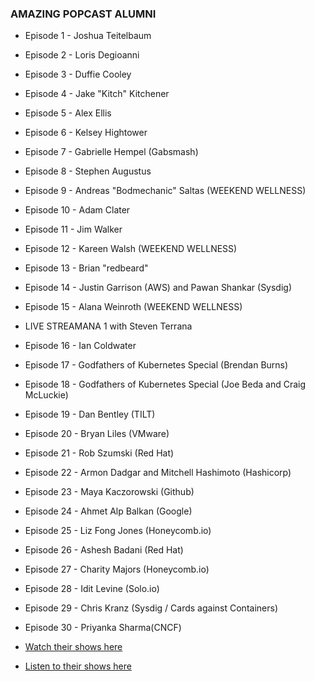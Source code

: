 ### AMAZING POPCAST ALUMNI
* Episode 1 - Joshua Teitelbaum
* Episode 2 - Loris Degioanni 
* Episode 3 - Duffie Cooley
* Episode 4 - Jake "Kitch" Kitchener
* Episode 5 - Alex Ellis
* Episode 6 - Kelsey Hightower
* Episode 7 - Gabrielle Hempel (Gabsmash)
* Episode 8 - Stephen Augustus
* Episode 9 - Andreas "Bodmechanic" Saltas (WEEKEND WELLNESS)
* Episode 10 - Adam Clater
* Episode 11 - Jim Walker
* Episode 12 - Kareen Walsh (WEEKEND WELLNESS)
* Episode 13 - Brian "redbeard"
* Episode 14 - Justin Garrison (AWS) and Pawan Shankar (Sysdig)
* Episode 15 - Alana Weinroth (WEEKEND WELLNESS)
* LIVE STREAMANA 1 with Steven Terrana 
* Episode 16 - Ian Coldwater
* Episode 17 - Godfathers of Kubernetes Special (Brendan Burns)
* Episode 18 - Godfathers of Kubernetes Special (Joe Beda and Craig McLuckie)
* Episode 19 - Dan Bentley (TILT)
* Episode 20 - Bryan Liles (VMware)
* Episode 21 - Rob Szumski (Red Hat)
* Episode 22 - Armon Dadgar and Mitchell Hashimoto (Hashicorp)
* Episode 23 - Maya Kaczorowski (Github)
* Episode 24 - Ahmet Alp Balkan (Google)
* Episode 25 - Liz Fong Jones (Honeycomb.io)
* Episode 26 - Ashesh Badani (Red Hat)
* Episode 27 - Charity Majors (Honeycomb.io)
* Episode 28 - Idit Levine (Solo.io)
* Episode 29 - Chris Kranz (Sysdig / Cards against Containers)
* Episode 30 - Priyanka Sharma(CNCF)

* [Watch their shows here](http://bit.ly/3fC7sxd)
* [Listen to their shows here](http://bit.ly/35MXfte)
